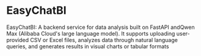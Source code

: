 # EasyChatBI
EasyChatBI: A backend service for data analysis built on ​FastAPI​ and ​Qwen Max​ (Alibaba Cloud's large language model). It supports uploading user-provided CSV or Excel files, analyzes data through ​natural language queries, and generates results in visual charts or tabular formats
